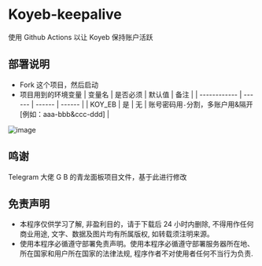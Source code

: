# Koyeb-keepalive

使用 Github Actions 以让 Koyeb 保持账户活跃

## 部署说明

* Fork 这个项目，然后启动
* 项目用到的环境变量
  | 变量名 | 是否必须 | 默认值 | 备注 |
  | ------------ | ------ | ------ | ------ |
  | KOY_EB | 是 | 无 | 账号密码用`-`分割，多账户用&隔开[例如：aaa-bbb&ccc-ddd] |

![image](https://user-images.githubusercontent.com/116990986/211692321-34df154a-320a-448f-9abe-2efab9c53550.png)

## 鸣谢

Telegram 大佬 G B 的青龙面板项目文件，基于此进行修改

## 免责声明

* 本程序仅供学习了解, 非盈利目的，请于下载后 24 小时内删除, 不得用作任何商业用途, 文字、数据及图片均有所属版权, 如转载须注明来源。
* 使用本程序必循遵守部署免责声明。使用本程序必循遵守部署服务器所在地、所在国家和用户所在国家的法律法规, 程序作者不对使用者任何不当行为负责.
